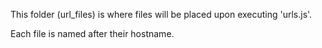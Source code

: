 This folder (url_files) is where files will be placed upon executing 'urls.js'.

Each file is named after their hostname.